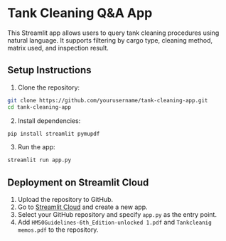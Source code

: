 
# Tank Cleaning Q&A App

This Streamlit app allows users to query tank cleaning procedures using natural language. It supports filtering by cargo type, cleaning method, matrix used, and inspection result.

## Setup Instructions

1. Clone the repository:
```bash
git clone https://github.com/yourusername/tank-cleaning-app.git
cd tank-cleaning-app
```

2. Install dependencies:
```bash
pip install streamlit pymupdf
```

3. Run the app:
```bash
streamlit run app.py
```

## Deployment on Streamlit Cloud

1. Upload the repository to GitHub.
2. Go to [Streamlit Cloud](https://streamlit.io/cloud) and create a new app.
3. Select your GitHub repository and specify `app.py` as the entry point.
4. Add `HM50Guidelines-6th_Edition-unlocked 1.pdf` and `Tankcleanig memos.pdf` to the repository.

